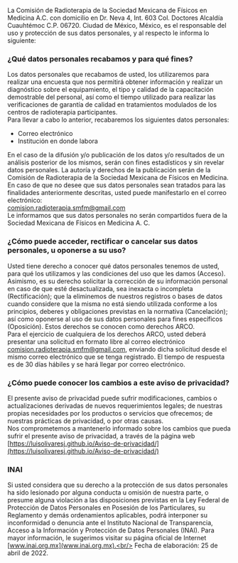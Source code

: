 La Comisión de Radioterapia de la Sociedad Mexicana de Físicos en Medicina A.C. con domicilio en Dr. Neva 4, Int. 603 Col. Doctores Alcaldía Cuauhtémoc C.P. 06720. Ciudad de México, México, es el responsable del uso y protección de sus datos personales, y al respecto le informa lo siguiente:
### ¿Qué datos personales recabamos y para qué fines?
Los datos personales que recabamos de usted, los utilizaremos para realizar una encuesta que nos permitirá obtener información y realizar un diagnóstico sobre el equipamiento, el tipo y calidad de la capacitación demostrable del personal, así como el tiempo utilizado para realizar las verificaciones de garantía de calidad en tratamientos modulados de los centros de radioterapia participantes.<br/>
Para llevar a cabo lo anterior, recabaremos los siguientes datos personales:

* Correo electrónico
* Institución en donde labora

En el caso de la difusión y/o publicación de los datos y/o resultados de un análisis posterior de los mismos, serán con fines estadísticos y sin revelar datos personales. La autoría y derechos de la publicación serán de la Comisión de Radioterapia de la Sociedad Mexicana de Físicos en Medicina. <br/>
En caso de que no desee que sus datos personales sean tratados para las finalidades anteriormente descritas, usted puede manifestarlo en el correo electrónico:<br/> comision.radioterapia.smfm@gmail.com <br/>
Le informamos que sus datos personales no serán compartidos fuera de la Sociedad Mexicana de Físicos en Medicina A. C.
### ¿Cómo puede acceder, rectificar o cancelar sus datos personales, u oponerse a su uso?
Usted tiene derecho a conocer qué datos personales tenemos de usted, para qué los utilizamos y las condiciones del uso que les damos (Acceso). Asimismo, es su derecho solicitar la corrección de su información personal en caso de que esté desactualizada, sea inexacta o incompleta (Rectificación); que la eliminemos de nuestros registros o bases de datos cuando considere que la misma no está siendo utilizada conforme a los principios, deberes y obligaciones previstas en la normativa (Cancelación); así como oponerse al uso de sus datos personales para fines específicos (Oposición). Estos derechos se conocen como derechos ARCO.<br/>
Para el ejercicio de cualquiera de los derechos ARCO, usted deberá presentar una solicitud en formato libre al correo electrónico comision.radioterapia.smfm@gmail.com, enviando dicha solicitud desde el mismo correo electrónico que se tenga registrado. El tiempo de respuesta es de 30 días hábiles y se hará llegar por correo electrónico.
### ¿Cómo puede conocer los cambios a este aviso de privacidad?
El presente aviso de privacidad puede sufrir modificaciones, cambios o actualizaciones derivadas de nuevos requerimientos legales; de nuestras propias necesidades por los productos o servicios que ofrecemos; de nuestras prácticas de privacidad, o por otras causas.<br/>
Nos comprometemos a mantenerlo informado sobre los cambios que pueda sufrir el presente aviso de privacidad, a través de la página web [https://luisolivaresj.github.io/Aviso-de-privacidad/](https://luisolivaresj.github.io/Aviso-de-privacidad/) <br/>

### INAI
Si usted considera que su derecho a la protección de sus datos personales ha sido lesionado por alguna conducta u omisión de nuestra parte, o presume alguna violación a las disposiciones previstas en la Ley Federal de Protección de Datos Personales en Posesión de los Particulares, su Reglamento y demás ordenamientos aplicables, podrá interponer su inconformidad o denuncia ante el Instituto Nacional de Transparencia, Acceso a la Información y Protección de Datos Personales (INAI). Para mayor información, le sugerimos visitar su página oficial de Internet [www.inai.org.mx](www.inai.org.mx).<br/>
Fecha de elaboración: 25 de abril de 2022.
